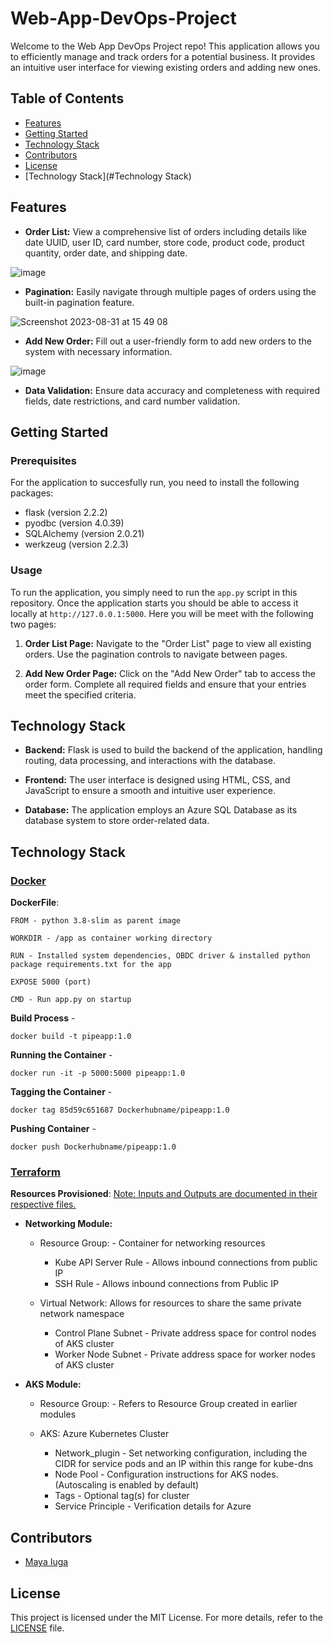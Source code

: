 # Web-App-DevOps-Project

Welcome to the Web App DevOps Project repo! This application allows you to efficiently manage and track orders for a potential business. It provides an intuitive user interface for viewing existing orders and adding new ones.

## Table of Contents

- [Features](#features)
- [Getting Started](#getting-started)
- [Technology Stack](#technology-stack)
- [Contributors](#contributors)
- [License](#license)
- [Technology Stack](#Technology Stack)

## Features

- **Order List:** View a comprehensive list of orders including details like date UUID, user ID, card number, store code, product code, product quantity, order date, and shipping date.
  
![image](https://github.com/damola3/Web-App-DevOps-Project/assets/108272971/130abb5c-47b0-48e5-9f98-cf88de0544b9)


- **Pagination:** Easily navigate through multiple pages of orders using the built-in pagination feature.
  
![Screenshot 2023-08-31 at 15 49 08](https://github.com/maya-a-iuga/Web-App-DevOps-Project/assets/104773240/d92a045d-b568-4695-b2b9-986874b4ed5a)

- **Add New Order:** Fill out a user-friendly form to add new orders to the system with necessary information.
  
![image](https://github.com/damola3/Web-App-DevOps-Project/assets/108272971/20eb8e6a-540a-431d-873a-6564d04421dd)


- **Data Validation:** Ensure data accuracy and completeness with required fields, date restrictions, and card number validation.

## Getting Started

### Prerequisites

For the application to succesfully run, you need to install the following packages:

- flask (version 2.2.2)
- pyodbc (version 4.0.39)
- SQLAlchemy (version 2.0.21)
- werkzeug (version 2.2.3)

### Usage

To run the application, you simply need to run the `app.py` script in this repository. Once the application starts you should be able to access it locally at `http://127.0.0.1:5000`. Here you will be meet with the following two pages:

1. **Order List Page:** Navigate to the "Order List" page to view all existing orders. Use the pagination controls to navigate between pages.

2. **Add New Order Page:** Click on the "Add New Order" tab to access the order form. Complete all required fields and ensure that your entries meet the specified criteria.

## Technology Stack

- **Backend:** Flask is used to build the backend of the application, handling routing, data processing, and interactions with the database.

- **Frontend:** The user interface is designed using HTML, CSS, and JavaScript to ensure a smooth and intuitive user experience.

- **Database:** The application employs an Azure SQL Database as its database system to store order-related data.


## Technology Stack

### <ins>Docker<ins>

**DockerFile**:

    FROM - python 3.8-slim as parent image

    WORKDIR - /app as container working directory

    RUN - Installed system dependencies, OBDC driver & installed python package requirements.txt for the app

    EXPOSE 5000 (port)

    CMD - Run app.py on startup


**Build Process** -
    
    docker build -t pipeapp:1.0


**Running the Container** -
    
    docker run -it -p 5000:5000 pipeapp:1.0


**Tagging the Container** -
    
    docker tag 85d59c651687 Dockerhubname/pipeapp:1.0


**Pushing Container** -
    
    docker push Dockerhubname/pipeapp:1.0


### <ins>Terraform<ins>
**Resources Provisioned**: <ins>Note:<ins>
 Inputs and Outputs are documented in their respective files.
- **Networking Module:**
    - Resource Group: - Container for networking resources
        - Kube API Server Rule - Allows inbound connections from public IP
        - SSH Rule - Allows inbound connections from Public IP


    - Virtual Network: Allows for resources to share the same private network namespace
        - Control Plane Subnet - Private address space for control nodes of AKS cluster
        - Worker Node Subnet - Private address space for worker nodes of AKS cluster


- **AKS Module:**
    - Resource Group: - Refers to Resource Group created in earlier modules

    - AKS: Azure Kubernetes Cluster
        - Network_plugin - Set networking configuration, including the CIDR for service pods and an IP within this range for kube-dns
        - Node Pool - Configuration instructions for AKS nodes. (Autoscaling is enabled by default)
        - Tags - Optional tag(s) for cluster
        - Service Principle - Verification details for Azure


## Contributors 

- [Maya Iuga]([https://github.com/yourusername](https://github.com/maya-a-iuga))


## License

This project is licensed under the MIT License. For more details, refer to the [LICENSE](LICENSE) file.
